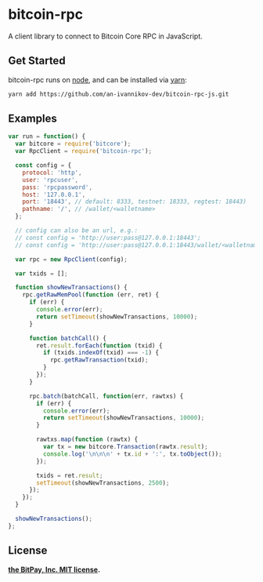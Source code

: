 # bitcoin-rpc

A client library to connect to Bitcoin Core RPC in JavaScript.

## Get Started

bitcoin-rpc runs on [node](http://nodejs.org/), 
and can be installed via [yarn](https://yarnpkg.com/):

```bash
yarn add https://github.com/an-ivannikov-dev/bitcoin-rpc-js.git
```

## Examples

```javascript
var run = function() {
  var bitcore = require('bitcore');
  var RpcClient = require('bitcoin-rpc');

  const config = {
    protocol: 'http',
    user: 'rpcuser',
    pass: 'rpcpassword',
    host: '127.0.0.1',
    port: '18443', // default: 8333, testnet: 18333, regtest: 18443)
    pathname: '/', // /wallet/<walletname>
  };

  // config can also be an url, e.g.:
  // const config = 'http://user:pass@127.0.0.1:18443';
  // const config = 'http://user:pass@127.0.0.1:18443/wallet/<walletname>';

  var rpc = new RpcClient(config);

  var txids = [];

  function showNewTransactions() {
    rpc.getRawMemPool(function (err, ret) {
      if (err) {
        console.error(err);
        return setTimeout(showNewTransactions, 10000);
      }

      function batchCall() {
        ret.result.forEach(function (txid) {
          if (txids.indexOf(txid) === -1) {
            rpc.getRawTransaction(txid);
          }
        });
      }

      rpc.batch(batchCall, function(err, rawtxs) {
        if (err) {
          console.error(err);
          return setTimeout(showNewTransactions, 10000);
        }

        rawtxs.map(function (rawtx) {
          var tx = new bitcore.Transaction(rawtx.result);
          console.log('\n\n\n' + tx.id + ':', tx.toObject());
        });

        txids = ret.result;
        setTimeout(showNewTransactions, 2500);
      });
    });
  }

  showNewTransactions();
};
```

## License

**[the BitPay, Inc. MIT license](https://github.com/bitpay/bitcore/blob/master/LICENSE).**

